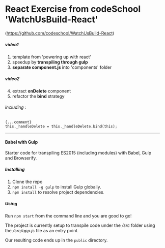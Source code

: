 # React Exercise from codeSchool 'WatchUsBuild-React'
(https://github.com/codeschool/WatchUsBuild-React)
</br>

##### video1
1. template from 'powering up with react'
2. speedup by **transpiling through gulp**
3. **separate component.js** into 'components' folder
##### video2
4. extract **onDelete** component
5. refactor the **bind** strategy
###### including : 

```
{...comment}  
this._handleDelete = this._handleDelete.bind(this);
```

---
#### Babel with Gulp
Starter code for transpiling ES2015 (including modules) with Babel, Gulp and Browserify.


##### Installing

1. Clone the repo
2. `npm install -g gulp` to install Gulp globally.
3. `npm install` to resolve project dependencies.

##### Using

Run `npm start` from the command line and you are good to go!

The project is currently setup to transpile code under the _/src_ folder using the _/src/app.js_ file as an entry point.

Our resulting code ends up in the `public` directory.



